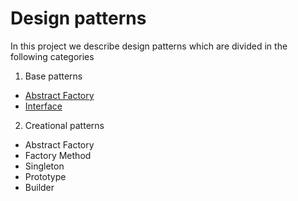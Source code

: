 # Design patterns

In this project we describe design patterns  which are divided in the following categories

1. Base patterns
  * [Abstract Factory](CreationalPatterns/abstract_factory/readme.md)
  * [Interface]()
2. Creational patterns
  * Abstract Factory
  * Factory Method
  * Singleton
  * Prototype
  * Builder
